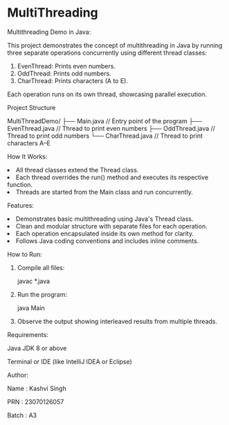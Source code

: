# MultiThreading

Multithreading Demo in Java:

This project demonstrates the concept of multithreading in Java by running three separate operations concurrently using different thread classes:
<ol><li>EvenThread: Prints even numbers.</li>

<li>OddThread: Prints odd numbers.</li>

<li>CharThread: Prints characters (A to E).</li></ol>

Each operation runs on its own thread, showcasing parallel execution.

Project Structure

MultiThreadDemo/ ├── Main.java // Entry point of the program
├── EvenThread.java // Thread to print even numbers
├── OddThread.java // Thread to print odd numbers
└── CharThread.java // Thread to print characters A–E

How It Works:

<li>All thread classes extend the Thread class.</li>

<li>Each thread overrides the run() method and executes its respective function.</li>

<li>Threads are started from the Main class and run concurrently.</li>

Features:

<li>Demonstrates basic multithreading using Java's Thread class.</li>

<li>Clean and modular structure with separate files for each operation.</li>

<li>Each operation encapsulated inside its own method for clarity.</li>

<li>Follows Java coding conventions and includes inline comments.</li>

How to Run:
<ol>
<li>Compile all files:

javac *.java</li>

<li>Run the program:

java Main</li>

<li>Observe the output showing interleaved results from multiple threads.</li></ol>

Requirements:

Java JDK 8 or above

Terminal or IDE (like IntelliJ IDEA or Eclipse)

Author:

Name : Kashvi Singh

PRN : 23070126057

Batch : A3
